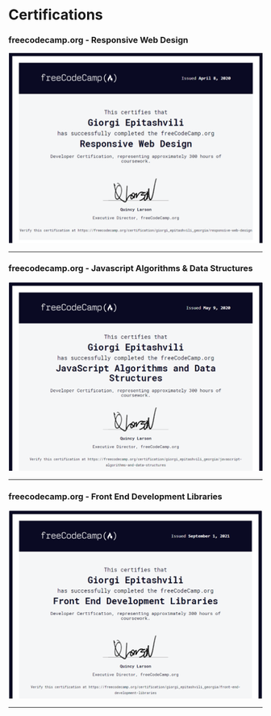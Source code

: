 # Certifications

### freecodecamp.org - Responsive Web Design

![Responsive Web Design](/freecodecamp-rwd.png)

---

### freecodecamp.org - Javascript Algorithms & Data Structures

![Javascript Algorithms & Data Structures](/freecodecamp-algorithms.png)

---

### freecodecamp.org - Front End Development Libraries

![Front End Development Libraries](/freecodecamp-frontend-libraries.png)

---
